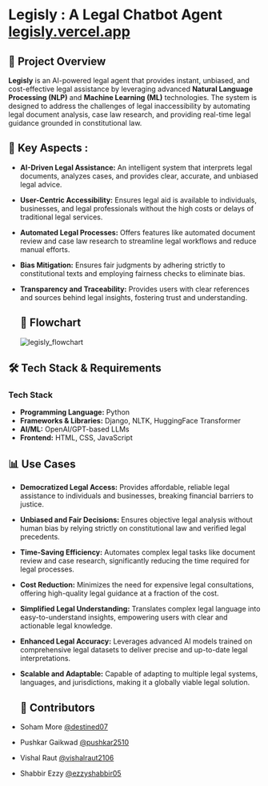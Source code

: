 # Legisly : A Legal Chatbot Agent [legisly.vercel.app](https://legisly.vercel.app/)
## 📌 Project Overview
**Legisly** is an AI-powered legal agent that provides instant, unbiased, and cost-effective legal assistance by leveraging advanced **Natural Language Processing (NLP)** and **Machine Learning (ML)** technologies. The system is designed to address the challenges of legal inaccessibility by automating legal document analysis, case law research, and providing real-time legal guidance grounded in constitutional law.

## 🎯 Key Aspects :
- **AI-Driven Legal Assistance:** An intelligent system that interprets legal documents, analyzes cases, and provides clear, accurate, and unbiased legal advice.
- **User-Centric Accessibility:** Ensures legal aid is available to individuals, businesses, and legal professionals without the high costs or delays of traditional legal services.
- **Automated Legal Processes:** Offers features like automated document review and case law research to streamline legal workflows and reduce manual efforts.
- **Bias Mitigation:** Ensures fair judgments by adhering strictly to constitutional texts and employing fairness checks to eliminate bias.
- **Transparency and Traceability:** Provides users with clear references and sources behind legal insights, fostering trust and understanding.

  ## 🚀 Flowchart
  ![legisly_flowchart](https://github.com/user-attachments/assets/6b18ba9f-925f-4cbc-96ac-8beb101345c5)


## 🛠️ Tech Stack & Requirements
### **Tech Stack**
- **Programming Language:** Python
- **Frameworks & Libraries:** Django, NLTK, HuggingFace Transformer
- **AI/ML:** OpenAI/GPT-based LLMs
- **Frontend:** HTML, CSS, JavaScript

## 📊 Use Cases
- **Democratized Legal Access:** Provides affordable, reliable legal assistance to individuals and businesses, breaking financial barriers to justice.
- **Unbiased and Fair Decisions:** Ensures objective legal analysis without human bias by relying strictly on constitutional law and verified legal precedents.
- **Time-Saving Efficiency:** Automates complex legal tasks like document review and case research, significantly reducing the time required for legal processes.
- **Cost Reduction:** Minimizes the need for expensive legal consultations, offering high-quality legal guidance at a fraction of the cost.
- **Simplified Legal Understanding:** Translates complex legal language into easy-to-understand insights, empowering users with clear and actionable legal knowledge.
- **Enhanced Legal Accuracy:** Leverages advanced AI models trained on comprehensive legal datasets to deliver precise and up-to-date legal interpretations.
- **Scalable and Adaptable:** Capable of adapting to multiple legal systems, languages, and jurisdictions, making it a globally viable legal solution.


  ## 🤝 Contributors
- Soham More [@destined07](https://github.com/destined07)
- Pushkar Gaikwad [@pushkar2510](https://github.com/pushkar2510)
- Vishal Raut [@vishalraut2106](https://github.com/vishalraut2106)
- Shabbir Ezzy [@ezzyshabbir05](https://github.com/ezzyshabbir05)
